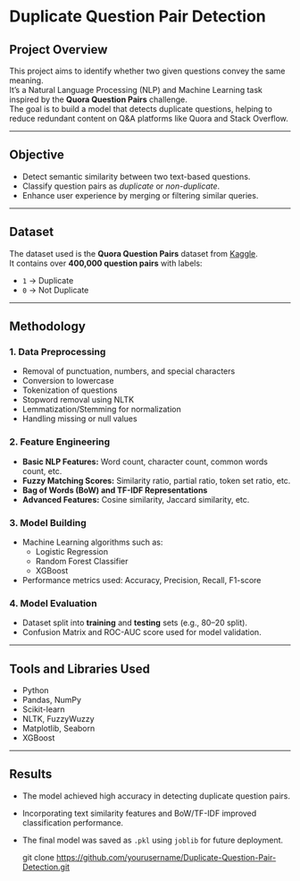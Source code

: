 # Duplicate Question Pair Detection

## Project Overview
This project aims to identify whether two given questions convey the same meaning.  
It’s a Natural Language Processing (NLP) and Machine Learning task inspired by the **Quora Question Pairs** challenge.  
The goal is to build a model that detects duplicate questions, helping to reduce redundant content on Q&A platforms like Quora and Stack Overflow.

---

## Objective
- Detect semantic similarity between two text-based questions.  
- Classify question pairs as *duplicate* or *non-duplicate*.  
- Enhance user experience by merging or filtering similar queries.  

---

## Dataset
The dataset used is the **Quora Question Pairs** dataset from [Kaggle](https://www.kaggle.com/competitions/quora-question-pairs).  
It contains over **400,000 question pairs** with labels:
- `1` → Duplicate  
- `0` → Not Duplicate  

---

## Methodology

### 1. Data Preprocessing
- Removal of punctuation, numbers, and special characters  
- Conversion to lowercase  
- Tokenization of questions  
- Stopword removal using NLTK  
- Lemmatization/Stemming for normalization  
- Handling missing or null values  

### 2. Feature Engineering
- **Basic NLP Features:** Word count, character count, common words count, etc.  
- **Fuzzy Matching Scores:** Similarity ratio, partial ratio, token set ratio, etc.  
- **Bag of Words (BoW) and TF-IDF Representations**  
- **Advanced Features:** Cosine similarity, Jaccard similarity, etc.  

### 3. Model Building
- Machine Learning algorithms such as:
  - Logistic Regression  
  - Random Forest Classifier  
  - XGBoost  
- Performance metrics used: Accuracy, Precision, Recall, F1-score  

### 4. Model Evaluation
- Dataset split into **training** and **testing** sets (e.g., 80–20 split).  
- Confusion Matrix and ROC-AUC score used for model validation.  

---

## Tools and Libraries Used
- Python  
- Pandas, NumPy  
- Scikit-learn  
- NLTK, FuzzyWuzzy  
- Matplotlib, Seaborn  
- XGBoost  

---

## Results
- The model achieved high accuracy in detecting duplicate question pairs.  
- Incorporating text similarity features and BoW/TF-IDF improved classification performance.  
- The final model was saved as `.pkl` using `joblib` for future deployment.  



   git clone https://github.com/yourusername/Duplicate-Question-Pair-Detection.git


